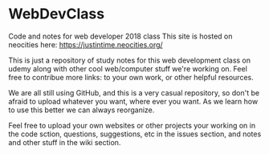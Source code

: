 # WebDevClass
Code and notes for web developer 2018 class
This site is hosted on neocities here: https://justintime.neocities.org/

This is just a repository of study notes for this web development class on udemy along with other cool web/computer stuff we're working on. Feel free to contribue more links: to your own work, or other helpful resources.

We are all still using GitHub, and this is a very casual repository, so don't be afraid to upload whatever you want, where ever you want. As we learn how to use this better we can always reorganize. 

Feel free to upload your own websites or other projects your working on in the code sction, questions, suggestions, etc in the issues section, and notes and other stuff in the wiki section. 

